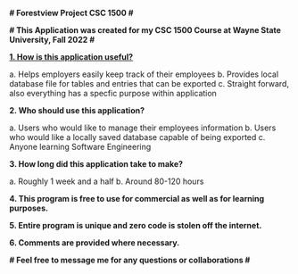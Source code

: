 **# Forestview Project CSC 1500 #**

**# This Application was created for my CSC 1500 Course at Wayne State University, Fall 2022 #**

**<ins>1. How is this application useful?</ins>**

  a. Helps employers easily keep track of their employees
  b. Provides local database file for tables and entries that can be exported
  c. Straight forward, also everything has a specfic purpose within application

**2. Who should use this application?**

  a. Users who would like to manage their employees information
  b. Users who would like a locally saved database capable of being exported
  c. Anyone learning Software Engineering

**3. How long did this application take to make?**

  a. Roughly 1 week and a half
  b. Around 80-120 hours

**4. This program is free to use for commercial as well as for learning purposes.**

**5. Entire program is unique and zero code is stolen off the internet.**

**6. Comments are provided where necessary.**



**# Feel free to message me for any questions or collaborations #**
